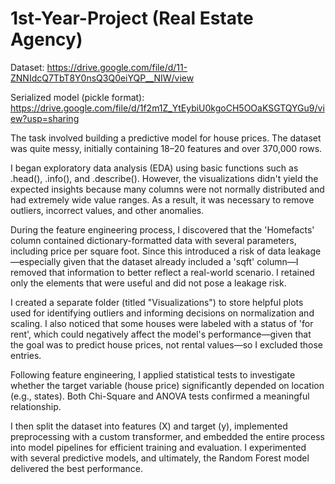 # 1st-Year-Project (Real Estate Agency)
Dataset: https://drive.google.com/file/d/11-ZNNIdcQ7TbT8Y0nsQ3Q0eiYQP__NIW/view

Serialized model (pickle format): https://drive.google.com/file/d/1f2m1Z_YtEybiU0kgoCH5OOaKSGTQYGu9/view?usp=sharing


The task involved building a predictive model for house prices. The dataset was quite messy, initially containing 18–20 features and over 370,000 rows.

I began exploratory data analysis (EDA) using basic functions such as .head(), .info(), and .describe(). However, the visualizations didn't yield the expected insights because many columns were not normally distributed and had extremely wide value ranges. As a result, it was necessary to remove outliers, incorrect values, and other anomalies.

During the feature engineering process, I discovered that the 'Homefacts' column contained dictionary-formatted data with several parameters, including price per square foot. Since this introduced a risk of data leakage—especially given that the dataset already included a 'sqft' column—I removed that information to better reflect a real-world scenario. I retained only the elements that were useful and did not pose a leakage risk.

I created a separate folder (titled "Visualizations") to store helpful plots used for identifying outliers and informing decisions on normalization and scaling. I also noticed that some houses were labeled with a status of 'for rent', which could negatively affect the model's performance—given that the goal was to predict house prices, not rental values—so I excluded those entries.

Following feature engineering, I applied statistical tests to investigate whether the target variable (house price) significantly depended on location (e.g., states). Both Chi-Square and ANOVA tests confirmed a meaningful relationship.

I then split the dataset into features (X) and target (y), implemented preprocessing with a custom transformer, and embedded the entire process into model pipelines for efficient training and evaluation. I experimented with several predictive models, and ultimately, the Random Forest model delivered the best performance.

 
